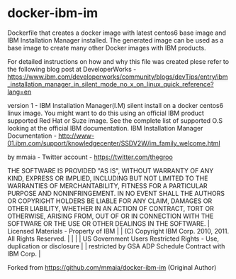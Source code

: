 docker-ibm-im
=============

Dockerfile that creates a docker image with latest centos6 base image and IBM Installation Manager installed. The generated image can be used as a base image to create many other Docker images with IBM products.

For detailed instructions on how and why this file was created plese refer to the following blog post at DeveloperWorks -
https://www.ibm.com/developerworks/community/blogs/devTips/entry/ibm_installation_manager_in_silent_mode_no_x_on_linux_quick_reference?lang=en

version 1 - IBM Installation Manager(I.M) silent install on a docker centos6 linux image. You might want to do this using an official IBM product supported Red Hat or Suze image.
See the complete list of supported O.S looking at the official IBM documentation.
IBM Installation Manager Documentation - http://www-01.ibm.com/support/knowledgecenter/SSDV2W/im_family_welcome.html


by mmaia - Twitter account - https://twitter.com/thegroo


THE SOFTWARE IS PROVIDED "AS IS", WITHOUT WARRANTY OF ANY KIND, EXPRESS OR
IMPLIED, INCLUDING BUT NOT LIMITED TO THE WARRANTIES OF MERCHANTABILITY,
FITNESS FOR A PARTICULAR PURPOSE AND NONINFRINGEMENT. IN NO EVENT SHALL THE
AUTHORS OR COPYRIGHT HOLDERS BE LIABLE FOR ANY CLAIM, DAMAGES OR OTHER
LIABILITY, WHETHER IN AN ACTION OF CONTRACT, TORT OR OTHERWISE, ARISING FROM,
OUT OF OR IN CONNECTION WITH THE SOFTWARE OR THE USE OR OTHER DEALINGS IN THE SOFTWARE.
| Licensed Materials - Property of IBM                                   |
| (C) Copyright IBM Corp. 2010, 2011.  All Rights Reserved.              |
|                                                                        |
| US Government Users Restricted Rights - Use, duplication or disclosure |
| restricted by GSA ADP Schedule Contract with IBM Corp.                 |

Forked from https://github.com/mmaia/docker-ibm-im (Original Author)
